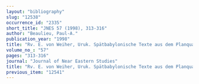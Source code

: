 ```yaml
---
layout: "bibliography"
slug: "12538"
occurrence_id: "2335"
short_title: "JNES 57 (1998), 313-316"
author: "Beaulieu, Paul-A."
publication_year: "1998"
title: "Rv. E. von Weiher, Uruk. Spätbabylonische Texte aus dem Planquadrat U 18, Teil IV"
volume_no_: "57"
pages: "313-316"
journal: "Journal of Near Eastern Studies"
title: "Rv. E. von Weiher, Uruk. Spätbabylonische Texte aus dem Planquadrat U 18, Teil IV"
previous_item: "12541"
---
```

